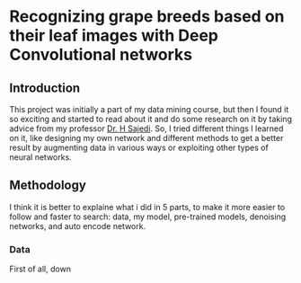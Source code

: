 # Recognizing grape breeds based on their leaf images with Deep Convolutional networks

## Introduction
This project was initially a part of my data mining course, but then I found it so exciting and started to read about it and do some research on it by taking advice from my professor [Dr. H Sajedi](https://scholar.google.com/citations?user=YHjV73oAAAAJ&hl=en). So, I tried different things I learned on it, like designing my own network and different methods to get a better result by augmenting data in various ways or exploiting other types of neural networks.

## Methodology
I think it is better to explaine what i did in 5 parts, to make it more easier to follow and faster to search: data, my model, pre-trained models, denoising networks, and auto encode network.

### Data
First of all, down


